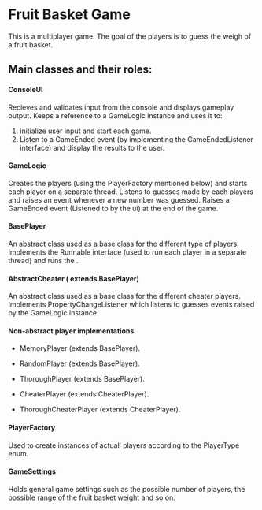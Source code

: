 # Fruit Basket Game

This is a multiplayer game.
The goal of the players is to guess the weigh of a fruit basket.

## Main classes and their roles:

#### ConsoleUI
Recieves and validates input from the console and displays gameplay output.
Keeps a reference to a GameLogic instance and uses it to:
1. initialize user input and start each game.
2. Listen to a GameEnded event (by implementing the GameEndedListener interface) and display the results to the user.

#### GameLogic
Creates the players (using the PlayerFactory mentioned below) and starts each player on a separate thread.
Listens to guesses made by each players and raises an event whenever a new number was guessed.
Raises a GameEnded event (Listened to by the ui) at the end of the game.

#### BasePlayer 
An abstract class used as a base class for the different type of players.
Implements the Runnable interface (used to run each player in a separate thread) and runs the .

#### AbstractCheater ( extends BasePlayer)
An abstract class used as a base class for the different cheater players.
Implements PropertyChangeListener which listens to guesses events raised by the GameLogic instance.

#### Non-abstract player implementations  
  - MemoryPlayer (extends BasePlayer).  
  
  - RandomPlayer (extends BasePlayer).  
  
  - ThoroughPlayer (extends BasePlayer).  
  
  - CheaterPlayer (extends CheaterPlayer).  
  
  - ThoroughCheaterPlayer (extends CheaterPlayer).  

#### PlayerFactory
Used to create instances of actuall players according to the PlayerType enum.

#### GameSettings
Holds general game settings such as the possible number of players, the possible range of the fruit basket weight and so on.


